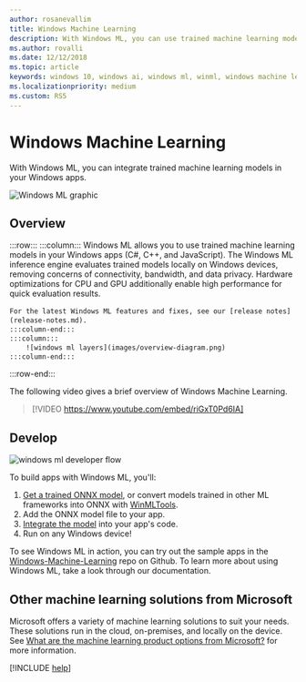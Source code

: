 ```yaml
---
author: rosanevallim
title: Windows Machine Learning
description: With Windows ML, you can use trained machine learning models in your Windows applications.
ms.author: rovalli
ms.date: 12/12/2018
ms.topic: article
keywords: windows 10, windows ai, windows ml, winml, windows machine learning
ms.localizationpriority: medium
ms.custom: RS5
---
```


# Windows Machine Learning

With Windows ML, you can integrate trained machine learning models in your Windows apps.

![Windows ML graphic](images/winml-graphic.png)

## Overview

:::row:::
    :::column:::
    Windows ML allows you to use trained machine learning models in your Windows apps (C#, C++, and JavaScript). The Windows ML inference engine evaluates trained models locally on Windows devices, removing concerns of connectivity, bandwidth, and data privacy. Hardware optimizations for CPU and GPU additionally enable high performance for quick evaluation results.

    For the latest Windows ML features and fixes, see our [release notes](release-notes.md).
    :::column-end:::
    :::column:::
        ![windows ml layers](images/overview-diagram.png)
    :::column-end:::
:::row-end:::

The following video gives a brief overview of Windows Machine Learning.

> [!VIDEO https://www.youtube.com/embed/riGxT0Pd6IA]

## Develop

![windows ml developer flow](images/winml-flow.png)

To build apps with Windows ML, you'll:

1. [Get a trained ONNX model](get-onnx-model.md), or convert models trained in other ML frameworks into ONNX with [WinMLTools](convert-model-winmltools.md).
1. Add the ONNX model file to your app.
1. [Integrate the model](integrate-model.md) into your app's code.
1. Run on any Windows device!

To see Windows ML in action, you can try out the sample apps in the [Windows-Machine-Learning](https://github.com/Microsoft/Windows-Machine-Learning/tree/master) repo on Github. To learn more about using Windows ML, take a look through our documentation.

## Other machine learning solutions from Microsoft

Microsoft offers a variety of machine learning solutions to suit your needs. These solutions run in the cloud, on-premises, and locally on the device. See [What are the machine learning product options from Microsoft?](https://docs.microsoft.com/azure/machine-learning/service/overview-more-machine-learning) for more information.

[!INCLUDE [help](includes/get-help.md)]
